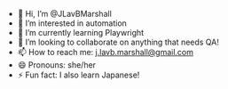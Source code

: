 - 👋 Hi, I’m @JLavBMarshall
- 👀 I’m interested in automation
- 🌱 I’m currently learning Playwright
- 💞️ I’m looking to collaborate on anything that needs QA!
- 📫 How to reach me: <j.lavb.marshall@gmail.com>
- 😄 Pronouns: she/her
- ⚡ Fun fact: I also learn Japanese!

<!---
JLavBMarshall/JLavBMarshall is a ✨ special ✨ repository because its `README.md` (this file) appears on your GitHub profile.
You can click the Preview link to take a look at your changes.
--->
